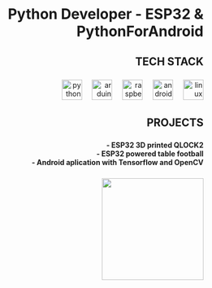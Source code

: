 <h1 align="right">Python Developer - ESP32 & PythonForAndroid</h1>

###

<h2 align="right">TECH STACK</h2>

###

<div align="right">
  <img src="https://cdn.jsdelivr.net/gh/devicons/devicon/icons/python/python-original.svg" height="40" alt="python logo"  />
  <img width="12" />
  <img src="https://skillicons.dev/icons?i=arduino" height="40" alt="arduino logo"  />
  <img width="12" />
  <img src="https://cdn.jsdelivr.net/gh/devicons/devicon/icons/raspberrypi/raspberrypi-original.svg" height="40" alt="raspberrypi logo"  />
  <img width="12" />
  <img src="https://cdn.jsdelivr.net/gh/devicons/devicon/icons/android/android-original.svg" height="40" alt="android logo"  />
  <img width="12" />
  <img src="https://cdn.jsdelivr.net/gh/devicons/devicon/icons/linux/linux-original.svg" height="40" alt="linux logo"  />
</div>

###

<h2 align="right">PROJECTS</h2>

###

<h4 align="right">- ESP32 3D printed QLOCK2<br>- ESP32 powered table football<br>- Android aplication with Tensorflow and OpenCV</h4>

###

<div align="right">
  <img height="200" src="https://media1.tenor.com/m/ICtCsyRQezoAAAAC/esp32.gif"  />
</div>

###
